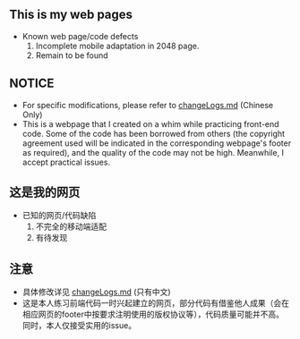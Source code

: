 ## This is my web pages
- Known web page/code defects
  1. Incomplete mobile adaptation in 2048 page.
  2. Remain to be found
## NOTICE
- For specific modifications, please refer to [changeLogs.md](changeLogs.md) (Chinese Only)
- This is a webpage that I created on a whim while practicing front-end code. Some of the code has been borrowed from others (the copyright agreement used will be indicated in the corresponding webpage's footer as required), and the quality of the code may not be high. Meanwhile, I accept practical issues.
  
 
## 这是我的网页
- 已知的网页/代码缺陷
  1. 不完全的移动端适配
  2. 有待发现
## 注意
- 具体修改详见 [changeLogs.md](changeLogs.md) (只有中文)
- 这是本人练习前端代码一时兴起建立的网页，部分代码有借鉴他人成果（会在相应网页的footer中按要求注明使用的版权协议等），代码质量可能并不高。同时，本人仅接受实用的issue。
